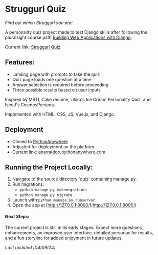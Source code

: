# Struggurl Quiz
_Find out which Struggurl you are!_

A personality quiz project made to test Django skills after following the pluralsight
course path [Building Web Applications with Django](https://app.pluralsight.com/paths/skills/building-web-applications-with-django).

Current link: [Struggurl Quiz](anarraidoo.pythonanywhere.com) 

## Features:
* Landing page with prompts to take the quiz
* Quiz page loads one question at a time
* Answer selection is required before proceeding
* Three possible results based on user inputs

Inspired by MBTI, Cake resume, Likka's Ice Cream Personality Quiz, and IseeJ's CosmosPersona.

Implemented with HTML, CSS, JS, Vue.js, and Django.

## Deployment
* Cloned to [PythonAnywhere](https://www.pythonanywhere.com)
* Adjusted for deployment on the platform
* Current link: [anarraidoo.pythonanywhere.com](anarraidoo.pythonanywhere.com)

## **Running the Project Locally:**
1. Navigate to the source directory 'quiz' containing manage.py.
2. Run migrations:
   * `python manage.py makemigrations`
   * `python manage.py migrate`
3. Launch with:`python manage.py runserver `
4. Open the app at [http://127.0.0.1:8000/](http://127.0.0.1:8000/)

#### Next Steps:
The current project is still in its early stages. Expect more questions, 
enhancements, an improved user interface, detailed personas for results, 
and a fun storyline for added enjoyment in future updates.

_Last updated [04/09/24]_